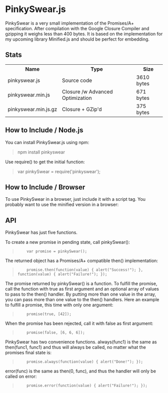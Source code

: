 PinkySwear.js
==============

PinkySwear is a very small implementation of the Promises/A+ specification. After compilation with the
Google Closure Compiler and gzipping it weighs less than 400 bytes. It is based on the implementation for 
my upcoming library Minified.js and should be perfect for embedding.
 
 
## Stats ##

<table>
<tr><th>Name</th><th>Type</th><th>Size</th></tr>
<tr><td>pinkyswear.js</td><td>Source code</td><td>3610 bytes</td></tr>
<tr><td>pinkyswear.min.js</td><td>Closure /w Advanced Optimization</td><td>671 bytes</td></tr>
<tr><td>pinkyswear.min.js.gz</td><td>Closure + GZip'd</td><td>375 bytes</td></tr>
</table>


## How to Include / Node.js ##

You can install PinkySwear.js using npm:
> npm install pinkyswear

Use require() to get the initial function:
> var pinkySwear = require('pinkyswear');


## How to Include / Browser ##

To use PinkySwear in a browser, just include it with a script tag. You probably want to use the minified version in a browser:
> <script type="text/javascript" src="path/to/pinkyswear.min.js"></script>

 
## API ##
 
PinkySwear has just five functions.

To create a new promise in pending state, call pinkySwear():
>         var promise = pinkySwear();
 
The returned object has a Promises/A+ compatible then() implementation:
>         promise.then(function(value) { alert("Success!"); }, function(value) { alert("Failure!"); });
 
The promise returned by pinkySwear() is a function. To fulfill the promise, call the function with true as first argument and
an optional array of values to pass to the then() handler. By putting more than one value in the array, you can pass more than one
value to the then() handlers. Here an example to fulfill a promise, this time with only one argument: 
>         promise(true, [42]);
 
When the promise has been rejected, call it with false as first argument:
>         promise(false, [6, 6, 6]);
 
PinkySwear has two convenience functions. always(func1) is the same as then(func1, func1) and thus will always be called, no matter what the
promises final state is:
>         promise.always(function(value) { alert("Done!"); });
 
error(func) is the same as then(0, func), and thus the handler will only be called on error:
>         promise.error(function(value) { alert("Failure!"); });
